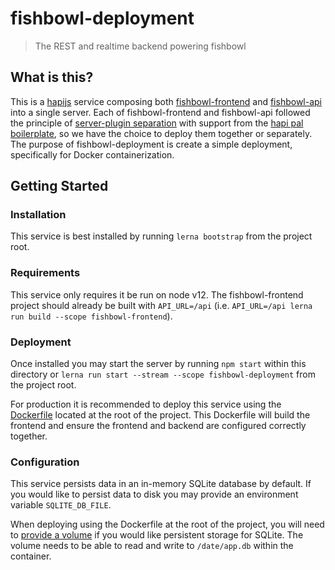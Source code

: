 # fishbowl-deployment
> The REST and realtime backend powering fishbowl

## What is this?
This is a [hapijs](https://hapi.dev/) service composing both [fishbowl-frontend](../frontend) and [fishbowl-api](../api) into a single server. Each of fishbowl-frontend and fishbowl-api followed the principle of [server-plugin separation](https://hapipal.com/best-practices/server-plugin-separation) with support from the [hapi pal boilerplate](https://github.com/hapipal/boilerplate), so we have the choice to deploy them together or separately.  The purpose of fishbowl-deployment is create a simple deployment, specifically for Docker containerization.

## Getting Started
### Installation
This service is best installed by running `lerna bootstrap` from the project root.

### Requirements
This service only requires it be run on node v12.  The fishbowl-frontend project should already be built with `API_URL=/api` (i.e. `API_URL=/api lerna run build --scope fishbowl-frontend`).

### Deployment
Once installed you may start the server by running `npm start` within this directory or `lerna run start --stream --scope fishbowl-deployment` from the project root.

For production it is recommended to deploy this service using the [Dockerfile](../../Dockerfile) located at the root of the project.  This Dockerfile will build the frontend and ensure the frontend and backend are configured correctly together.

### Configuration
This service persists data in an in-memory SQLite database by default.  If you would like to persist data to disk you may provide an environment variable `SQLITE_DB_FILE`.

When deploying using the Dockerfile at the root of the project, you will need to [provide a volume](https://docs.docker.com/storage/volumes/) if you would like persistent storage for SQLite.  The volume needs to be able to read and write to `/date/app.db` within the container.
